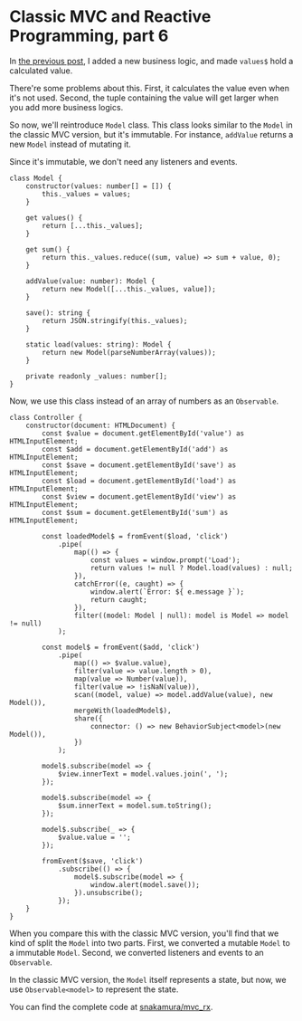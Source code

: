 # Classic MVC and Reactive Programming, part 6

In [the previous post](../5/mvc_reactive5.html), I added a new business logic, and made `values$` hold a calculated value.

There're some problems about this. First, it calculates the value even when it's not used. Second, the tuple containing the value will get larger when you add more business logics.

So now, we'll reintroduce `Model` class. This class looks similar to the `Model` in the classic MVC version, but it's immutable. For instance, `addValue` returns a new `Model` instead of mutating it.

Since it's immutable, we don't need any listeners and events.

```
class Model {
    constructor(values: number[] = []) {
        this._values = values;
    }

    get values() {
        return [...this._values];
    }

    get sum() {
        return this._values.reduce((sum, value) => sum + value, 0);
    }

    addValue(value: number): Model {
        return new Model([...this._values, value]);
    }

    save(): string {
        return JSON.stringify(this._values);
    }

    static load(values: string): Model {
        return new Model(parseNumberArray(values));
    }

    private readonly _values: number[];
}
```

Now, we use this class instead of an array of numbers as an `Observable`.

```
class Controller {
    constructor(document: HTMLDocument) {
        const $value = document.getElementById('value') as HTMLInputElement;
        const $add = document.getElementById('add') as HTMLInputElement;
        const $save = document.getElementById('save') as HTMLInputElement;
        const $load = document.getElementById('load') as HTMLInputElement;
        const $view = document.getElementById('view') as HTMLInputElement;
        const $sum = document.getElementById('sum') as HTMLInputElement;

        const loadedModel$ = fromEvent($load, 'click')
            .pipe(
                map(() => {
                    const values = window.prompt('Load');
                    return values != null ? Model.load(values) : null;
                }),
                catchError((e, caught) => {
                    window.alert(`Error: ${ e.message }`);
                    return caught;
                }),
                filter((model: Model | null): model is Model => model != null)
            );

        const model$ = fromEvent($add, 'click')
            .pipe(
                map(() => $value.value),
                filter(value => value.length > 0),
                map(value => Number(value)),
                filter(value => !isNaN(value)),
                scan((model, value) => model.addValue(value), new Model()),
                mergeWith(loadedModel$),
                share({
                    connector: () => new BehaviorSubject<model>(new Model()),
                })
            );

        model$.subscribe(model => {
            $view.innerText = model.values.join(', ');
        });

        model$.subscribe(model => {
            $sum.innerText = model.sum.toString();
        });

        model$.subscribe(_ => {
            $value.value = '';
        });

        fromEvent($save, 'click')
            .subscribe(() => {
                model$.subscribe(model => {
                    window.alert(model.save());
                }).unsubscribe();
            });
    }
}
```

When you compare this with the classic MVC version, you'll find that we kind of split the `Model` into two parts. First, we converted a mutable `Model` to a immutable `Model`. Second, we converted listeners and events to an `Observable`.

In the classic MVC version, the `Model` itself represents a state, but now, we use `Observable<model>` to represent the state.

You can find the complete code at [snakamura/mvc_rx](https://github.com/snakamura/mvc_rx/tree/master/7).
